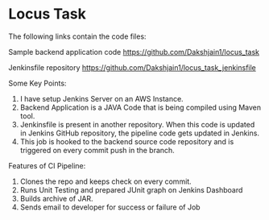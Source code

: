 # Locus Task

The following links contain the code files:

Sample backend application code
https://github.com/Dakshjain1/locus_task

Jenkinsfile repository
https://github.com/Dakshjain1/locus_task_jenkinsfile

Some Key Points:

1. I have setup Jenkins Server on an AWS Instance.
2. Backend Application is a JAVA Code that is being compiled using Maven tool.
3. Jenkinsfile is present in another repository. When this code is updated in Jenkins GitHub repository, the pipeline code gets updated in Jenkins.
4. This job is hooked to the backend source code repository and is triggered on every commit push in the branch.

Features of CI Pipeline:
1. Clones the repo and keeps check on every commit.
2. Runs Unit Testing and prepared JUnit graph on Jenkins Dashboard
3. Builds archive of JAR.
4. Sends email to developer for success or failure of Job

